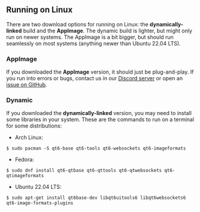 ## Running on Linux

There are two download options for running on Linux: the **dynamically-linked** build and the **AppImage**. The dynamic build is lighter, but might only run on newer systems. The AppImage is a bit bigger, but should run seamlessly on most systems (anything newer than Ubuntu 22.04 LTS).

### AppImage

If you downloaded the **AppImage** version, it should just be plug-and-play. If you run into errors or bugs, contact us in our [Discord server](https://discord.gg/wWvQ3pw) or open an [issue on GitHub](https://github.com/AttorneyOnline/AO2-Client/issues).

### Dynamic

If you downloaded the **dynamically-linked** version, you may need to install some libraries in your system. These are the commands to run on a terminal for some distributions:

* Arch Linux:
```
$ sudo pacman -S qt6-base qt6-tools qt6-websockets qt6-imageformats
```
* Fedora:
```
$ sudo dnf install qt6-qtbase qt6-qttools qt6-qtwebsockets qt6-qtimageformats
```
* Ubuntu 22.04 LTS:
```
$ sudo apt-get install qt6base-dev libqt6uitools6 libqt6websockets6 qt6-image-formats-plugins
```
